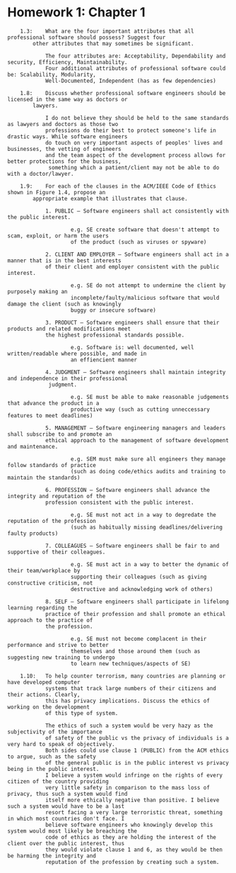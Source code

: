 # Homework 1: Chapter 1

        1.3:    What are the four important attributes that all professional software should possess? Suggest four
            other attributes that may sometimes be significant.

                The four attributes are: Acceptability, Dependability and security, Efficiency, Maintainability. 
                Four additional attributes of professional software could be: Scalability, Modularity, 
                Well-Documented, Independent (has as few dependencies) 

        1.8:    Discuss whether professional software engineers should be licensed in the same way as doctors or
            lawyers.
                
                I do not believe they should be held to the same standards as lawyers and doctors as those two 
                professions do their best to protect someone's life in drastic ways. While software engineers 
                do touch on very important aspects of peoples' lives and businesses, the vetting of engineers 
                and the team aspect of the development process allows for better protections for the business,
                 something which a patient/client may not be able to do with a doctor/lawyer. 

        1.9:    For each of the clauses in the ACM/IEEE Code of Ethics shown in Figure 1.4, propose an
            appropriate example that illustrates that clause.

                1. PUBLIC – Software engineers shall act consistently with the public interest.
                        
                        e.g. SE create software that doesn't attempt to scam, exploit, or harm the users 
                        of the product (such as viruses or spyware)

                2. CLIENT AND EMPLOYER – Software engineers shall act in a manner that is in the best interests 
                of their client and employer consistent with the public interest.

                        e.g. SE do not attempt to undermine the client by purposely making an 
                        incomplete/faulty/malicious software that would damage the client (such as knowingly 
                        buggy or insecure software)

                3. PRODUCT – Software engineers shall ensure that their products and related modifications meet 
                the highest professional standards possible.

                        e.g. Software is: well documented, well written/readable where possible, and made in 
                        an effiencient manner

                4. JUDGMENT – Software engineers shall maintain integrity and independence in their professional
                 judgment.

                        e.g. SE must be able to make reasonable judgements that advance the product in a 
                        productive way (such as cutting unneccessary features to meet deadlines)

                5. MANAGEMENT – Software engineering managers and leaders shall subscribe to and promote an 
                ethical approach to the management of software development and maintenance.

                        e.g. SEM must make sure all engineers they manage follow standards of practice 
                        (such as doing code/ethics audits and training to maintain the standards)

                6. PROFESSION – Software engineers shall advance the integrity and reputation of the 
                profession consistent with the public interest.

                        e.g. SE must not act in a way to degredate the reputation of the profession 
                        (such as habitually missing deadlines/delivering faulty products)

                7. COLLEAGUES – Software engineers shall be fair to and supportive of their colleagues.

                        e.g. SE must act in a way to better the dynamic of their team/workplace by 
                        supporting their colleagues (such as giving constructive criticism, not 
                        destructive and acknowledging work of others)

                8. SELF – Software engineers shall participate in lifelong learning regarding the 
                practice of their profession and shall promote an ethical approach to the practice of 
                the profession.

                        e.g. SE must not become complacent in their performance and strive to better 
                        themselves and those around them (such as suggesting new training to undergo 
                        to learn new techniques/aspects of SE)

        1.10:   To help counter terrorism, many countries are planning or have developed computer 
                systems that track large numbers of their citizens and their actions. Clearly, 
                this has privacy implications. Discuss the ethics of working on the development 
                of this type of system.

                The ethics of such a system would be very hazy as the subjectivity of the importance
                of safety of the public vs the privacy of individuals is a very hard to speak of objectively.
                Both sides could use clause 1 (PUBLIC) from the ACM ethics to argue, such as the safety 
                of the general public is in the public interest vs privacy being in the public interest. 
                I believe a system would infringe on the rights of every citizen of the country providing
                very little safety in comparison to the mass loss of privacy, thus such a system would find
                itself more ethically negative than positive. I believe such a system would have to be a last 
                resort facing a very large terroristic threat, something in which most countries don't face. I 
                believe software engineers who knowingly develop this system would most likely be breaching the 
                code of ethics as they are holding the interest of the client over the public interest, thus 
                they would violate clause 1 and 6, as they would be then be harming the integrity and 
                reputation of the profession by creating such a system.
